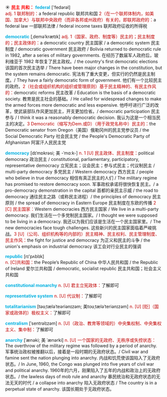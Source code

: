 ☀ <font color="red">**民主 共和：**</font>
<font color="sky blue">**federal**</font> ['fedərəl]  
<font color="#c00000">adj. 1 联邦制的：</font>a federal republic 联邦共和国 <font color="#c00000">2（在一个联邦体制内，如美国、加拿大）与联邦中央政府（而非各邦或州政府）有关的，即联邦政府的：</font>a federal law 一部联邦法律 / federal income taxes 联邦政府征收的所得税
            
<font color="sky blue">**democratic**</font> [ˌdeməˈkrætɪk]
<font color="#c00000">adj. 1（国家、政府、制度等）民主的；民主制度的；民主政体的：</font>a democratic country 民主国家 / a democratic system 民主制度 / democratic government 民主政府 / Bolivia returned to democratic rule in 1982, after a series of military governments. 在经历了数届军人政府后，玻利维亚于 1982 年恢复了民主政权。/ the country's first democratic elections 该国的首次民主选举 / There have been major changes in the constitution, but the system remains democratic. 宪法有了重大变更，但实行的仍然是民主制度。/ They have a fairly democratic form of government. 他们有一个比较民主的政府。<font color="#c00000">2（社会或组织机构的组织或管理原则）基于民主精神的、有民主作风的：</font>democratic reforms 民主改革 / Education is the basis of a democratic society. 教育是民主社会的基础。/ He called for widespread changes to make the armed forces more democratic and less expensive. 他呼吁进行广泛的改革，使武装部队作风更加民主，开支更加俭省。/ democratic participation 民主参与 / I think it was a reasonably democratic decision. 我认为这是一个相当民主的决定。<font color="#c00000">3 Democratic（缩写为Dem.或D）（用于政党名称中）民主的：</font>the Democratic senator from Oregon（美国）俄勒冈州的民主党参议员 / the Social Democratic Party 社会民主党 / the People's Democratic Party of Afghanistan 阿富汗人民民主党

<font color="sky blue">**democracy**</font> [dɪˈmɒkrəsi; 美 -ˈmɑ:k-]
<font color="#c00000">n. 1 [U] 民主政体、民主制度：</font>political democracy 政治民主 / constitutional, parliamentary, participatory, representative democracy 立宪民主；议会民主；参与式民主；代议制民主 / multi-party democracy 多党民主 / Western democracy 西方民主 / people who believe in true democracy 相信有真正民主的人们 / The military regime has promised to restore democracy soon. 军事政权承诺将很快恢复民主。/ a pro-democracy demonstration in the capital 首都的亲民主示威 / the road to democracy 通往民主之路（或称民主进程）/ the principles of democracy 民主原则 / the spread of democracy in Eastern Europe 民主制度在东欧的传播 <font color="#c00000">2 [C] 民主国家：</font>Western democracies 西方民主国家 / We live in a multi-party democracy. 我们生活在一个多党制民主国家。/ I thought we were supposed to be living in a democracy. 我还以为我们应该是生活在一个民主国家里。/ The new democracies face tough challenges. 这些新兴的民主国家面临着严峻挑战。<font color="#c00000">3 [U]（公司、组织机构等的内部的）民主精神、民主权利、民主管理制度、民主作风：</font>the fight for justice and democracy 为正义和民主的斗争 / the union's emphasis on industrial democracy 该工会对行业民主的强调

<font color="sky blue">**republic**</font> [rɪ'pʌblɪk]  
<font color="#c00000">n. [C]共和国：</font>the People’s Republic of China 中华人民共和国 / the Republic of Ireland 爱尔兰共和国 / democratic, socialist republic 民主共和国；社会主义共和国
           
<font color="sky blue">**constitutional monarchy**</font>
<font color="#c00000">n. [U] 君主立宪政体：</font>了解即可

<font color="sky blue">**representative system**</font>
<font color="#c00000">n. [U] 代议制：</font>了解即可

<font color="sky blue">**totalitarianism**</font> [təʊˌtæləˈteəriənɪzəm; 美toʊˌtæləˈteriənɪzəm]
<font color="#c00000">n. [U] [贬]（国家或政体的）极权主义：</font>了解即可

<font color="sky blue">**centralism**</font> [ˈsentrəlɪzəm]
<font color="#c00000">n. [U]（政治、教育等领域的）中央集权制、中央集权主义、集中制：</font>了解即可
           
<font color="sky blue">**anarchy**</font> [ˈænəki; 美 ˈænərki]
<font color="#c00000">n. [U] 一个国家的无政府、无秩序或失控状态：</font>The overthrow of the military regime was followed by a period of anarchy. 军事统治政权被推翻以后，接着是一段时期的无政府状态。/ Civil war and famine sent the nation plunging into anarchy. 内战和饥荒使该国陷入了无政府状态。/ In June, 1960, the Congo was plunged into five years of civil war and political anarchy. 1960年的六月，刚果陷入了五年的内战和政治上的无政府状态。/ the lawless days of mob rule and anarchy 暴民统治和无政府状态的无法无天的时代 / a collapse into anarchy 陷入无政府状态 / The country is in a perpetual state of anarchy. 该国长期处于无政府状态。


